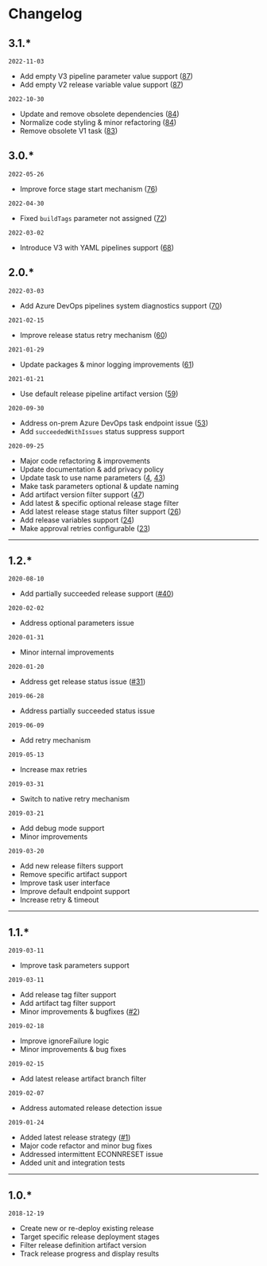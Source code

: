 # Changelog

## 3.1.*

`2022-11-03`

- Add empty V3 pipeline parameter value support ([87](https://github.com/dmitryserbin/azdev-release-orchestrator/pull/87))
- Add empty V2 release variable value support ([87](https://github.com/dmitryserbin/azdev-release-orchestrator/pull/87))

`2022-10-30`

- Update and remove obsolete dependencies ([84](https://github.com/dmitryserbin/azdev-release-orchestrator/pull/84))
- Normalize code styling & minor refactoring ([84](https://github.com/dmitryserbin/azdev-release-orchestrator/pull/84))
- Remove obsolete V1 task ([83](https://github.com/dmitryserbin/azdev-release-orchestrator/pull/83))

## 3.0.*

`2022-05-26`

- Improve force stage start mechanism ([76](https://github.com/dmitryserbin/azdev-release-orchestrator/pull/76))

`2022-04-30`

- Fixed `buildTags` parameter not assigned ([72](https://github.com/dmitryserbin/azdev-release-orchestrator/pull/72))

`2022-03-02`

- Introduce V3 with YAML pipelines support ([68](https://github.com/dmitryserbin/azdev-release-orchestrator/pull/68))

## 2.0.*

`2022-03-03`

- Add Azure DevOps pipelines system diagnostics support ([70](https://github.com/dmitryserbin/azdev-release-orchestrator/pull/70))

`2021-02-15`

- Improve release status retry mechanism ([60](https://github.com/dmitryserbin/azdev-release-orchestrator/issues/60))

`2021-01-29`

- Update packages & minor logging improvements ([61](https://github.com/dmitryserbin/azdev-release-orchestrator/pull/61))

`2021-01-21`

- Use default release pipeline artifact version ([59](https://github.com/dmitryserbin/azdev-release-orchestrator/pull/59))

`2020-09-30`

- Address on-prem Azure DevOps task endpoint issue ([53](https://github.com/dmitryserbin/azdev-release-orchestrator/issues/53))
- Add `succeededWithIssues` status suppress support

`2020-09-25`

- Major code refactoring & improvements
- Update documentation & add privacy policy
- Update task to use name parameters ([4](https://github.com/dmitryserbin/azdev-release-orchestrator/issues/4), [43](https://github.com/dmitryserbin/azdev-release-orchestrator/issues/43))
- Make task parameters optional & update naming
- Add artifact version filter support ([47](https://github.com/dmitryserbin/azdev-release-orchestrator/issues/47))
- Add latest & specific optional release stage filter
- Add latest release stage status filter support ([26](https://github.com/dmitryserbin/azdev-release-orchestrator/issues/26))
- Add release variables support ([24](https://github.com/dmitryserbin/azdev-release-orchestrator/issues/24))
- Make approval retries configurable ([23](https://github.com/dmitryserbin/azdev-release-orchestrator/issues/23))

---

## 1.2.*

`2020-08-10`

- Add partially succeeded release support ([#40](https://github.com/dmitryserbin/azdev-release-orchestrator/issues/40))

`2020-02-02`

- Address optional parameters issue

`2020-01-31`

- Minor internal improvements

`2020-01-20`

- Address get release status issue ([#31](https://github.com/dmitryserbin/azdev-release-orchestrator/issues/31))

`2019-06-28`

- Address partially succeeded status issue

`2019-06-09`

- Add retry mechanism

`2019-05-13`

- Increase max retries

`2019-03-31`

- Switch to native retry mechanism

`2019-03-21`

- Add debug mode support
- Minor improvements

`2019-03-20`

- Add new release filters support
- Remove specific artifact support
- Improve task user interface
- Improve default endpoint support
- Increase retry & timeout

---

## 1.1.*

`2019-03-11`

- Improve task parameters support

`2019-03-11`

- Add release tag filter support
- Add artifact tag filter support
- Minor improvements & bugfixes ([#2](https://github.com/dmitryserbin/azdev-release-orchestrator/issues/2))

`2019-02-18`

- Improve ignoreFailure logic
- Minor improvements & bug fixes

`2019-02-15`

- Add latest release artifact branch filter

`2019-02-07`

- Address automated release detection issue

`2019-01-24`

- Added latest release strategy ([#1](https://github.com/dmitryserbin/azdev-release-orchestrator/issues/1))
- Major code refactor and minor bug fixes
- Addressed intermittent ECONNRESET issue
- Added unit and integration tests

---

## 1.0.*

`2018-12-19`

- Create new or re-deploy existing release
- Target specific release deployment stages
- Filter release definition artifact version
- Track release progress and display results
